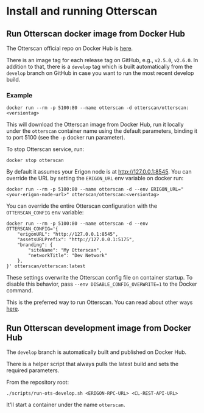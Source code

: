 # Install and running Otterscan

## Run Otterscan docker image from Docker Hub

The Otterscan official repo on Docker Hub is [here](https://hub.docker.com/r/otterscan/otterscan).

There is an image tag for each release tag on GitHub, e.g., `v2.5.0`, `v2.6.0`. In addition to that, there is a `develop` tag which is built automatically from the `develop` branch on GitHub in case you want to run the most recent develop build.

### Example

```
docker run --rm -p 5100:80 --name otterscan -d otterscan/otterscan:<versiontag>
```

This will download the Otterscan image from Docker Hub, run it locally under the `otterscan` container name using the default parameters, binding it to port 5100 (see the `-p` docker run parameter).

To stop Otterscan service, run:

```
docker stop otterscan
```

By default it assumes your Erigon node is at <http://127.0.0.1:8545>. You can override the URL by setting the `ERIGON_URL` env variable on docker run:

```
docker run --rm -p 5100:80 --name otterscan -d --env ERIGON_URL="<your-erigon-node-url>" otterscan/otterscan:<versiontag>
```

You can override the entire Otterscan configuration with the `OTTERSCAN_CONFIG` env variable:

```shell
docker run --rm -p 5100:80 --name otterscan -d --env OTTERSCAN_CONFIG='{
    "erigonURL": "http://127.0.0.1:8545",
    "assetsURLPrefix": "http://127.0.0.1:5175",
    "branding": {
        "siteName": "My Otterscan",
        "networkTitle": "Dev Network"
    },
}' otterscan/otterscan:latest
```

These settings overwrite the Otterscan config file on container startup. To disable this behavior, pass `--env DISABLE_CONFIG_OVERWRITE=1` to the Docker command.

This is the preferred way to run Otterscan. You can read about other ways [here](./other.md).

## Run Otterscan development image from Docker Hub

The `develop` branch is automatically built and published on Docker Hub.

There is a helper script that always pulls the latest build and sets the required parameters.

From the repository root:

```
./scripts/run-ots-develop.sh <ERIGON-RPC-URL> <CL-REST-API-URL>
```

It'll start a container under the name `otterscan`.
